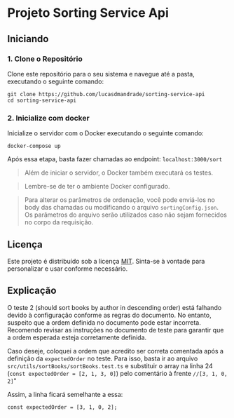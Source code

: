 # Projeto Sorting Service Api

## Iniciando

### 1. Clone o Repositório

Clone este repositório para o seu sistema e navegue até a pasta, executando o seguinte comando:

```
git clone https://github.com/lucasdmandrade/sorting-service-api
cd sorting-service-api
```

### 2. Inicialize com docker

Inicialize o servidor com o Docker executando o seguinte comando:

```
docker-compose up
```

Após essa etapa, basta fazer chamadas ao endpoint: `localhost:3000/sort`

> Além de iniciar o servidor, o Docker também executará os testes.

> Lembre-se de ter o ambiente Docker configurado.

> Para alterar os parâmetros de ordenação, você pode enviá-los no body das chamadas ou modificando o arquivo `sortingConfig.json`. Os parâmetros do arquivo serão utilizados caso não sejam fornecidos no corpo da requisição.

## Licença

Este projeto é distribuído sob a licença [MIT](LICENSE). Sinta-se à vontade para personalizar e usar conforme necessário.

## Explicação

O teste 2 (should sort books by author in descending order) está falhando devido à configuração conforme as regras do documento. No entanto, suspeito que a ordem definida no documento pode estar incorreta. Recomendo revisar as instruções no documento de teste para garantir que a ordem esperada esteja corretamente definida.

Caso deseje, coloquei a ordem que acredito ser correta comentada após a definição da `expectedOrder` no teste. Para isso, basta ir ao arquivo `src/utils/sortBooks/sortBooks.test.ts` e substituir o array na linha 24 (`const expectedOrder = [2, 1, 3, 0]`) pelo comentário à frente `//[3, 1, 0, 2]`"

Assim, a linha ficará semelhante a essa:

```
const expectedOrder = [3, 1, 0, 2];
```

